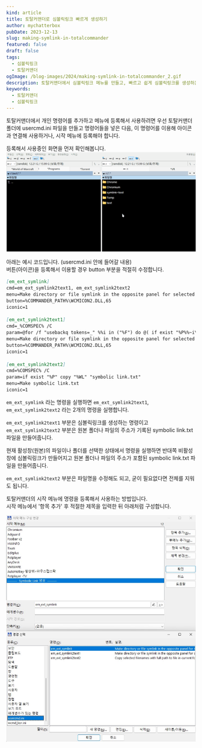 ```yaml
---
kind: article
title: 토탈커맨더로 심볼릭링크 빠르게 생성하기
author: mychatterbox
pubDate: 2023-12-13
slug: making-symlink-in-totalcommander
featured: false
draft: false
tags:
  - 심볼릭링크
  - 토탈커맨더
ogImage: /blog-images/2024/making-symlink-in-totalcommander_2.gif
description: 토탈커맨더에서 심볼릭링크 메뉴를 만들고, 빠르고 쉽게 심볼릭링크를 생성하는 방법을 설명합니다.
keywords:
  - 토탈커맨더
  - 심볼릭링크
---
```


토탈커맨더에서 개인 명령어를 추가하고 메뉴에 등록해서 사용하려면 우선 토탈커맨더 폴더에 usercmd.ini 파일을 만들고 명령어들을 넣은 다음, 이 명령어를 이용해 아이콘과 연결해 사용하거나, 시작 메뉴에 등록해야 합니다.  

등록해서 사용중인 화면을 먼저 확인해봅니다.
![토탈커맨더](../../assets/blog-images/2024/making-symlink-in-totalcommander_2.gif)

아래는 예시 코드입니다. (usercmd.ini 안에 들어갈 내용)  
버튼(아이콘)을 등록해서 이용할 경우 button 부분을 적절히 수정합니다.

```md
[em_ext_symlink]
cmd=em_ext_symlink2text1, em_ext_symlink2text2
menu=Make directory or file symlink in the opposite panel for selected files
button=%COMMANDER_PATH%\WCMICON2.DLL,65
iconic=1

[em_ext_symlink2text1]
cmd=_%COMSPEC% /C
param=@for /f "usebackq tokens=_" %%i in ("%F") do @( if exist "%P%%~i\" ( mklink /D "%T%%~i" "%P%%~i" ) else ( mklink "%T%%~i" "%P%%~i" ) )
menu=Make directory or file symlink in the opposite panel for selected files
button=%COMMANDER_PATH%\WCMICON2.DLL,65
iconic=1

[em_ext_symlink2text2]
cmd=%COMSPEC% /C
param=if exist "%P" copy "%WL" "symbolic link.txt"
menu=Make symbolic link.txt
iconic=1
```

`em_ext_symlink` 라는 명령을 실행하면 `em_ext_symlink2text1`, `em_ext_symlink2text2` 라는 2개의 명령을 실행합니다.

`em_ext_symlink2text1` 부분은 심볼릭링크를 생성하는 명령이고  
`em_ext_symlink2text2` 부분은 원본 폴더나 파일의 주소가 기록된 symbolic link.txt 파일을 만들어줍니다.

현재 활성창(원본)의 파일이나 폴더를 선택한 상태에서 명령을 실행하면 반대쪽 비활성창에 심볼릭링크가 만들어지고 원본 폴더나 파일의 주소가 포함된 symbolic link.txt 파일을 만들어줍니다.

`em_ext_symlink2text2` 부분은 파일명을 수정해도 되고, 굳이 필요없다면 전체를 지워도 됩니다.

토탈커맨더의 시작 메뉴에 명령을 등록해서 사용하는 방법입니다.  
시작 메뉴에서 '항목 추가' 후 적절한 제목을 입력한 뒤 아래처럼 구성합니다. 

![토탈커맨더 세팅](../../assets/blog-images/2024/making-symlink-in-totalcommander.jpg)
